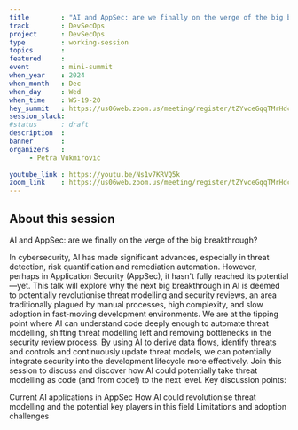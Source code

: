 ```yaml
---
title        : "AI and AppSec: are we finally on the verge of the big breakthrough?"
track        : DevSecOps
project      : DevSecOps
type         : working-session
topics       :
featured     :
event        : mini-summit
when_year    : 2024
when_month   : Dec
when_day     : Wed
when_time    : WS-19-20
hey_summit   : https://us06web.zoom.us/meeting/register/tZYvceGqqTMrHdcVPuBRfxtz0wvLpgd8YBTf
session_slack:
#status      : draft
description  :
banner       : 
organizers   :
     - Petra Vukmirovic
     
youtube_link : https://youtu.be/Ns1v7KRVQ5k
zoom_link    : https://us06web.zoom.us/meeting/register/tZYvceGqqTMrHdcVPuBRfxtz0wvLpgd8YBTf
---
```


## About this session

AI and AppSec: are we finally on the verge of the big breakthrough? 

In cybersecurity, AI has made significant advances, especially in threat detection, risk quantification and remediation automation. 
However, perhaps in Application Security (AppSec), it hasn't fully reached its potential—yet. This talk will explore why the next big breakthrough in AI is deemed to potentially revolutionise threat modelling and security reviews, an area traditionally plagued by manual processes, high complexity, and slow adoption in fast-moving development environments.
We are at the tipping point where AI can understand code deeply enough to automate threat modelling, shifting threat modelling left and removing bottlenecks in the security review process. By using AI to derive data flows, identify threats and controls and continuously update threat models, we can potentially integrate security into the development lifecycle more effectively.
Join this session to discuss and discover how AI could potentially take threat modelling as code (and from code!) to the next level.
Key discussion points:

Current AI applications in AppSec
How AI could revolutionise threat modelling and the potential key players in this field
Limitations and adoption challenges


